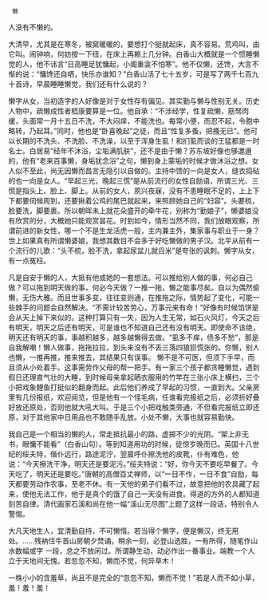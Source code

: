      懒 

   人没有不懒的。 

   大清早，尤其是在寒冬，被窝暖暖的，要想打个挺就起床，真不容易。荒鸡叫，由它叫。闹钟响，何妨按一下纽，在床上再赖上几分钟。白香山大概就是一个惯睡懒觉的人，他不讳言“日高睡足犹慵起，小阁重衾不怕寒”。他不仅懒，还馋，大言不惭的说：“慵馋还自哂，快乐亦谁知？”白香山活了七十五岁，可是写了两千七百九十首诗，早晨睡睡懒觉，我们还有什么说的？ 

   懒字从女，当初造字的人好像是对于女性存有偏见。其实勤与懒与性别无关。历史人物中，疏懒成性者嵇康要算是一位。他自承：“不涉经学，性复疏懒，筋驽肉缓，头面常一月十五日不洗，不大闷痒，不能洗也。每常小便，而忍不起，令胞中略转，乃起耳。”同时，他也是“卧喜晚起”之徒，而且“性复多蚤，把搔无已”。他可以长期的不洗头、不洗脸、不洗澡，以至于浑身生虱！和扪虱而谈的王猛都是一时名士。白居易“经年不沐浴，尘垢满肌肤”，还不是由于懒？苏东坡好像也够邋遢的，他有“老来百事懒，身垢犹念浴”之句，懒到身上蒙垢的时候才做沐浴之想。女人似不至此，尚无因懒而昌言无隐引以自做的。主持中馈的一向是女人，缝衣捣砧的也一向是女人。“早起三光，晚起三慌”是从前流行的女性自励语，所谓三光、三慌是指头上、脸上、脚上。从前的女人，夙兴夜寐，没有不患睡眠不足的，上上下下都要伺候周到，还要揪着公鸡的尾巴就起来，来照顾她自己的“妇容”。头要梳，脸要洗，脚要裹。所以朝晖未上就花朵盛开的牵牛花，别称为“勤娘子”，懒婆娘没有欣赏的分，大概她只能观赏昙花。时到如今，情形当然不同，我们放眼观察，所谓前进的新女性，哪一个不是生龙活虎一般，主内兼主外，集家事与职业于一身？世上如果真有所谓懒婆娘，我想其数目不会多于好吃懒做的男子汉。北平从前有一个流行的儿歌：“头不梳，脸不洗，拿起尿盆儿就舀米”是夸张的讽刺。懒字从女，有一点冤枉。 

   凡是自安于懒的人，大抵有他或她的一套想法。可以推给别人做的事，何必自己做？可以拖到明天做的事，何必今天做？一推一拖，懒之能事尽矣。自以为偶然偷懒，无伤大雅。而且世事多变，往往变则通，在推拖之际，情势起了变化，可能一些棘手的问题会自然解决。“不需计较苦劳心，万事元来有命！”好像有时候馅饼是会从天上掉下来似的。这种打算只有一失，因为人生无常，如石火风灯，今天之后有明天，明天之后还有明天，可是谁也不知道自己还有没有明天。即使命不该绝，明天还有明天的事，事越积越多，越多越懒得去做。“虱多不痒，债多不愁”，那是自我解嘲！懒人做事，拖拖拉拉，到头来没有不丢三落四狼狈慌张的。你懒，别人也懒，一推再推，推来推去，其结果只有误事。  懒不是不可医，但须下手早，而且须从小处着手。这事需劳作父母的帮一把手。有一家三个孩子都贪睡懒觉，遇到假日还理直气壮的大睡，到时候母亲拿起晒衣服用的竹竿在三张小床上横扫，三个小把戏象鲤鱼打挺似的翻身而起。此后他们养成了早起的习惯，一直到大。父亲房里有几份报纸，欢迎阅览，但是他有一个怪毛病，任谁看完报纸之后，必须折好叠好放还原处，否则他就大吼大叫。于是三个小把戏触类旁通，不但看完报纸立即还原，对于其他家中日用品也不敢随手乱放。小处不懒，大事也就容易勤快。 

   我自己是一个相当的懒的人，常走抵抗最小的路，虚掷不少的光阴。“架上非无书，眼慵不能看”（白香山句）。等到知道用功的时候，徒惊岁晚而已。英国十八世纪的绥夫特，偕仆远行，路途泥泞，翌晨呼仆擦洗他的皮靴，仆有难色，他说：“今天擦洗干净，明天还是要泥污。”绥夫特说：“好，你今天不要吃早餐了。今天吃了，明天还是要吃。”唐朝的高僧百丈禅师，以“一日不作，一日不食”自励，每天都要劳动作农事，至老不休。有一天他的弟子们看不过，故意把他的农具藏了起来，使他无法工作，他于是真个的饿了自己一天没有进食。得道的方外的人都知道刻苦自律。清代画家石溪和尚在他一幅“溪山无尽图”上题了这样一段话，特别令人警惕。 

   大凡天地生人，宜清勤自持，不可懒惰。若当得个懒字，便是懒汉，终无用处。……残衲住牛首山房朝夕焚诵，稍余一刻，必登山选胜，一有所得，随笔作山水数幅或字  一段，总之不放闲过。所谓静生动，动必作出一番事业。端教一个人立于天地间无愧。若忽忽不知，懒而不觉，何异草木！ 

   一株小小的含羞草，尚且不是完全的“忽忽不知，懒而不觉！”若是人而不如小草，羞！羞！羞！ 

